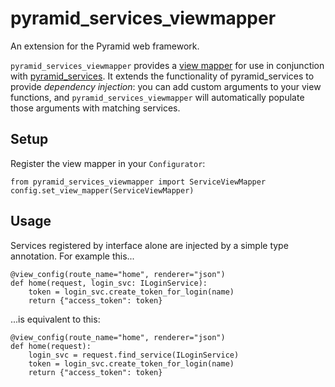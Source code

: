 pyramid_services_viewmapper
===========================

An extension for the Pyramid web framework.

`pyramid_services_viewmapper` provides a [view mapper](https://docs.pylonsproject.org/projects/pyramid/en/latest/narr/hooks.html#using-a-view-mapper)
for use in conjunction with [pyramid_services](https://github.com/mmerickel/pyramid_services).
It extends the functionality of pyramid_services to provide *dependency
injection*: you can add custom arguments to your view functions, and
`pyramid_services_viewmapper` will automatically populate those arguments with
matching services.

Setup
-----

Register the view mapper in your `Configurator`:

    from pyramid_services_viewmapper import ServiceViewMapper
    config.set_view_mapper(ServiceViewMapper)

Usage
-----

Services registered by interface alone are injected by a simple type
annotation. For example this...

    @view_config(route_name="home", renderer="json")
    def home(request, login_svc: ILoginService):
        token = login_svc.create_token_for_login(name)
        return {"access_token": token}

...is equivalent to this:

    @view_config(route_name="home", renderer="json")
    def home(request):
        login_svc = request.find_service(ILoginService)
        token = login_svc.create_token_for_login(name)
        return {"access_token": token}
